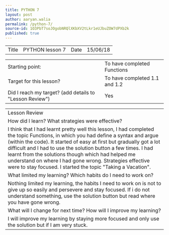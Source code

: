 ```yaml
---
title: PYTHON 7
layout: post
author: aaryan.walia
permalink: /python-7/
source-id: 1O3PbT7soJOgobNRQlXKbXV2tLkr1eUJbuZOW7dPXb2k
published: true
---
```

<table>
  <tr>
    <td>Title</td>
    <td>PYTHON lesson 7</td>
    <td>Date</td>
    <td>15/06/18</td>
  </tr>
</table>


<table>
  <tr>
    <td>Starting point:</td>
    <td>To have completed Functions</td>
  </tr>
  <tr>
    <td>Target for this lesson?</td>
    <td>To have completed 1.1 and 1.2</td>
  </tr>
  <tr>
    <td>Did I reach my target? 
(add details to "Lesson Review")</td>
    <td> Yes </td>
  </tr>
</table>


<table>
  <tr>
    <td>Lesson Review</td>
  </tr>
  <tr>
    <td>How did I learn? What strategies were effective? </td>
  </tr>
  <tr>
    <td>I think that I had learnt pretty well this lesson, I had completed the topic Functions, in which you had define a syntax and argue (within the code). It started of easy at first but gradually got a lot difficult and I had to use the solution button a few times. I had learnt from the solutions though which had helped me understand on where I had gone wrong. Strategies effective were to stay focused. I started the topic "Taking a Vacation".</td>
  </tr>
  <tr>
    <td>What limited my learning? Which habits do I need to work on? </td>
  </tr>
  <tr>
    <td>Nothing limited my learning, the habits I need to work on is not to give up so easily and persevere and stay focused. If i do not understand something, use the solution button but read where you have gone wrong.</td>
  </tr>
  <tr>
    <td>What will I change for next time? How will I improve my learning?</td>
  </tr>
  <tr>
    <td>I will improve my learning by staying more focused and only use the solution but if I am very stuck.</td>
  </tr>
</table>


